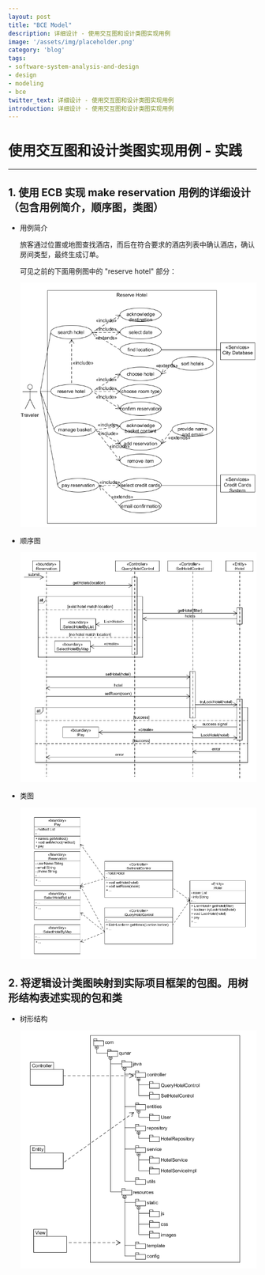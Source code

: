 ```yaml
---
layout: post
title: "BCE Model"
description: 详细设计 - 使用交互图和设计类图实现用例
image: '/assets/img/placeholder.png'
category: 'blog'
tags:
- software-system-analysis-and-design
- design
- modeling
- bce
twitter_text: 详细设计 - 使用交互图和设计类图实现用例
introduction: 详细设计 - 使用交互图和设计类图实现用例
---
```


# 使用交互图和设计类图实现用例 - 实践

------


## 1. 使用 ECB 实现 make reservation 用例的详细设计（包含用例简介，顺序图，类图）
 - 用例简介

    旅客通过位置或地图查找酒店，而后在符合要求的酒店列表中确认酒店，确认房间类型，最终生成订单。

    可见之前的下面用例图中的 "reserve hotel" 部分：

    ![Asg_RH Task1 用例图](/assets/img/blog/use-case-Asg_RH-task1.png)

 - 顺序图

    ![顺序图](/assets/img/blog/function-model-make-reservation.png)

 - 类图

    ![类图](/assets/img/blog/package-make-reservation.png)



## 2. 将逻辑设计类图映射到实际项目框架的包图。用树形结构表述实现的包和类
 - 树形结构

    ![树形结构](/assets/img/blog/package-tree-make-reservation.png)

